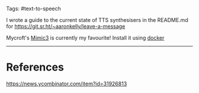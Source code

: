 Tags: #text-to-speech

I wrote a guide to the current state of TTS synthesisers in the README.md for https://git.sr.ht/~aaronkelly/leave-a-message

Mycroft's [Mimic3](https://github.com/MycroftAI/mimic3) is currently my favourite! Install it using [docker](https://mycroft-ai.gitbook.io/docs/mycroft-technologies/mimic-tts/mimic-3#docker-image)

---
# References

https://news.ycombinator.com/item?id=31926813